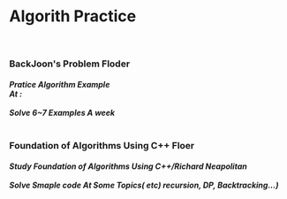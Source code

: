 <h1>Algorith Practice</h1>
<br>
<h3>   BackJoon's Problem Floder </h3>
<h5>   Pratice Algorithm Example<br>
At : <a href ="https://www.acmicpc.net/step"></a><br>
<br>
Solve  6~7 Examples A week
<br>
<br>
</h5>
<h3>Foundation of Algorithms Using C++ Floer</h3>
<h5>Study Foundation of Algorithms Using C++/Richard Neapolitan
<br>
<br>
Solve Smaple code At Some Topics( etc) recursion, DP, Backtracking...)
</h5>